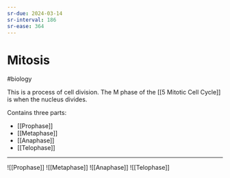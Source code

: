 ```yaml
---
sr-due: 2024-03-14
sr-interval: 186
sr-ease: 364
---
```

# Mitosis
#biology

This is a process of cell division.
The M phase of the [[5 Mitotic Cell Cycle]] is when the nucleus divides.

Contains three parts:
- [[Prophase]]
- [[Metaphase]]
- [[Anaphase]]
- [[Telophase]]

---
![[Prophase]] ![[Metaphase]] ![[Anaphase]] ![[Telophase]]